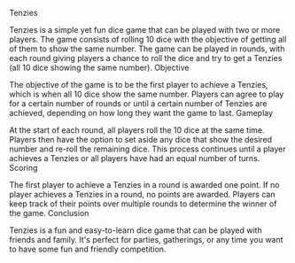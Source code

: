 Tenzies

Tenzies is a simple yet fun dice game that can be played with two or more players. The game consists of rolling 10 dice with the objective of getting all of them to show the same number. The game can be played in rounds, with each round giving players a chance to roll the dice and try to get a Tenzies (all 10 dice showing the same number).
Objective

The objective of the game is to be the first player to achieve a Tenzies, which is when all 10 dice show the same number. Players can agree to play for a certain number of rounds or until a certain number of Tenzies are achieved, depending on how long they want the game to last.
Gameplay

At the start of each round, all players roll the 10 dice at the same time. Players then have the option to set aside any dice that show the desired number and re-roll the remaining dice. This process continues until a player achieves a Tenzies or all players have had an equal number of turns.
Scoring

The first player to achieve a Tenzies in a round is awarded one point. If no player achieves a Tenzies in a round, no points are awarded. Players can keep track of their points over multiple rounds to determine the winner of the game.
Conclusion

Tenzies is a fun and easy-to-learn dice game that can be played with friends and family. It's perfect for parties, gatherings, or any time you want to have some fun and friendly competition.
